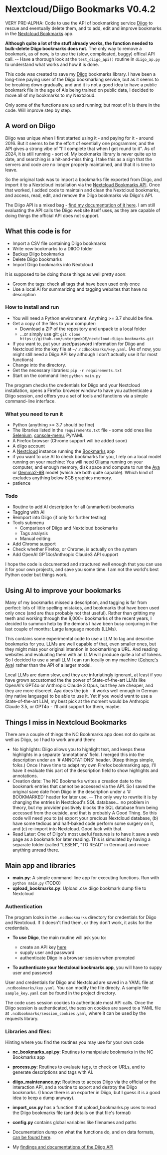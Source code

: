 # Nextcloud/Diigo Bookmarks V0.4.2

VERY PRE-ALPHA: Code to use the API of bookmarking service [Diigo](https://www.diigo.com) to rescue and eventually delete them, and to add, edit and improve bookmarks in the [Nextcloud Bookmarks](https://apps.nextcloud.com/apps/bookmarks) app. 

**Although quite a lot of the stuff already works, the function needed to bulk-delete Diigo bookmarks does not.** The only way to remove a bookmark, as of now, is to use the (slow, complicated, buggy) offical API call. -- Have a thorough look at the ```test_diigo_api()``` routine in ```diigo_ap.py``` to understand what works and how it is done. 

This code was created to save my [Diigo](https://www.diigo.com) bookmarks library. I have been a long-time paying user of the Diigo bookmarking service, but as it seems to be breaking down gradually, and and it is not a good idea to have a public bookmark file in the age of AIs being trained on public data, I decided to move all of my bookmarks to my Nextcloud. 

Only some of the functions are up and running; but most of it is there in the code. Will 
improve step by step. 

## A word on Diigo

Diigo was unique when I first started using it - and paying for it - around 2016. But it seems to be the effort of esentially one programmer, and the API gives a strong vibe of "I'll complete that when I get round to it". As of 2024, it is still running - sort of. My bookmarks library is never quite up to date, and searching is a hit-and-miss thing. I take this as a sign that the servers and code are no longer properly maintained, and that it is time to leave. 

So the original task was to import a bookmarks file exported from Diigo, and import it to a Nextcloud installation via the [Nextcloud Bookmarks API](https://nextcloud-bookmarks.readthedocs.io/en/latest/). Once that worked, I added code to maintain and clean the Nextcloud bookmarks, and access, read, edit, and remove the Diigo bookmarks via Diigo's API. 

The Diigo API is a mixed bag - [find my documentation of it here](doc/diigo_api.md). I am still evaluating the API calls the Diigo website itself uses, as they are capable of doing things the official API does not support. 

## What this code is for

- Import a CSV file containing Diigo bookmarks
- Write new bookmarks to a DIIGO folder 
- Backup Diigo bookmarks
- Delete Diigo bookmarks
- Import Diigo bookmarks into Nextcloud

It is supposed to be doing those things as well pretty soon: 
- Groom the tags: check all tags that have been used only once
- Use a local AI for summarizing and tagging websites that have no description

### How to install and run

* You will need a Python environment. Anything >= 3.7 should be fine.
* Get a copy of the files to your computer: 
	* Download a ZIP of the repository and unpack to a local folder 
	* ...or simply use git: ```git clone https://github.com/untergeekDE/nextcloud-diigo-bookmarks.git```
* If you want to, put your user/password information for Diigo and Nextcloud into the key file at ```~/.ncdbookmarks/key.yaml```. (As of now, you might still need a Diigo API key although I don't actually use it for most functions)
* Change into the directory.
* Get the necessary libraries: ```pip -r requirements.txt```
* Start on the command line: ```python main.py```

The program checks the credentials for Diigo and your Nextcloud installation, opens a Firefox browser window to have you authenticate a Diigo session, and offers you a set of tools and functions via a simple command-line interface. 

### What you need to run it
- Python (anything >= 3.7 should be fine)
- The libraries listed in the ```requirements.txt``` file - some odd ones like [Selenium](https://www.selenium.dev/), [console-menu](https://github.com/aegirhall/console-menu), PyYAML
- A Firefox browser (Chrome support will be added soon)
- A diigo account
- A [Nextcloud](https://nextcloud.com/install/#instructions-server) instance running the [Bookmarks](https://apps.nextcloud.com/apps/bookmarks) app
- if you want to use AI to check bookmarks for you, I rely on a local model running on your machine: You will need [Ollama](https://ollama.com/) running on your computer, and enough memory, disk space and compute to run the [Aya](https://ollama.com/library/aya) or [Gemma2-9B](https://ollama.com/library/gemma2) model (which are both quite capable). Which kind of excludes anything below 8GB graphics memory.
- patience

### Todo 

- Routine to add AI description for all (unmarked) bookmarks
- Tagging with AI
- Reimport into Diigo (if only for further testing)
- Tools submenu
	- Comparison of Diigo and Nextcloud bookmarks
	- Tags analysis
	- Manual editing
- Add Chrome support
- Check whether Firefox, or Chrome, is actually on the system
- Add OpenAI GPT4o/Anthropic Claude3 API support 

I hope the code is documented and structured well enough that you can use it for your own projects, and save you some time. I am not the world's best Python coder but things work. 

## Using AI to improve your bookmarks

Many of my bookmarks missed a description, and tagging is far from perfect: lots of little spelling mistakes, and bookmarks that have been used only once (and are thus probably not that useful). Rather than gritting my teeth and working through the 8,000+ bookmarks of the recent years, I decided to summon help by the demons I have been busy conjuring in the last couple of months: Large language models (LLMs). 

This contains some experimental code to use a LLM to tag and describe bookmarks for you. LLMs are well capable of that, even smaller ones, but they might miss your original intention in bookmarking a URL. And reading websites and evaluating them with an LLM will produce quite a lot of tokens. So I decided to use a small LLM I can run locally on my machine ([Cohere's Aya](https://ollama.com/library/aya)) rather than the API of a larger model. 

Local LLMs are damn slow, and they are infuriatingly ignorant, at least if you have grown accustomed the the power of State-of-the-art LLMs like OpenAI's GPT4o or Anthropic Claude 3 Opus, but they are cheaper, and they are more discreet. Aya does the job - it works well enough in German (my native language) to be able to use it. Yet if you would want to use a State-of-the-art LLM, my best pick at the moment would be Anthropic Claude 3.5, or GPT4o - I'll add support for them, maybe. 

## Things I miss in Nextcloud Bookmarks

There are a couple of things the NC Bookmarks app does not do quite as well as Diigo, so I had to work around them: 

- No highlights: Diigo allows you to highlight text, and keeps these highlights in a separate 'annotations' field. I merged this into the description under an '# ANNOTATIONS' header. (Keep things simple, folks.) Once I have time to adapt my own Firefox bookmarking app, I'll have it evaluate this part of the description field to show highlights and annotations. 
- Creation date: The NC Bookmarks writes a creation date to the bookmark entries that cannot be accessed via the API. So I saved the original save date from Diigo in the description under a '# BOOKMARKED' header for later use. -- The only way to rewrite it is by changing the entries in Nextcloud's SQL database... no problem in theory, but my provider positively blocks the SQL database from being accessed from the outside, and that is probably A Good Thing. So this code will need you to (a) export your precious Nextcloud database, (b) have some tedious and half-baked code perform some surgery on it, and (c) re-import into Nextcloud. Good luck with that. 
- Read Later: One of Diigo's most useful features is to have it save a web page as a bookmark for later reading. This is simulated by having a separate folder (called "LESEN", "TO READ" in German) and move anything unread there.

## Main app and libraries

* **main.py**: A simple command-line app for executing functions. Run with ```python main.py``` (TODO)
* **upload_bookmarks.py**: Upload .csv diigo bookmark dump file to Nextcloud 

### Authentication

The program looks in the ```.ncdbookmarks``` directory for credentials for Diigo and Nextcloud. If it doesn't find them, or they don't work, it asks for the credentials. 

* **To use Diigo**, the main routine will ask you to:
	- create an API key [here](https://www.diigo.com/api_keys/new/)
	- supply user and password
	- authenticate Diigo in a browser session when prompted

* **To authenticate your Nextcloud bookmarks app**, you will have to suppy user and password

User and credentials for Diigo and Nextcloud are saved in a YAML file at ```.ncdbookmarks/key.yaml```. You can modify the file directy. A sample file ```sample_key.yaml``` can be found in the project directory. 

The code uses session cookies to authenticate most API calls. Once the Diigo session is authenticated, the session cookies are saved to a YAML file at ```.ncdbookmarks/session_cookies.yaml```, where it can be used by the requests library. 

### Libraries and files: 

Hinting where you find the routines you may use for your own code
* **nc_bookmarks_api.py**: Routines to manipulate bookmarks in the NC Bookmarks app
* **process.py**: Routines to evaluate tags, to check on URLs, and to generate descriptions and tags with AI. 
* **diigo_maintenance.py**: Routines to access Diigo via the official or the interaction API, and a routine to export and destroy the Diigo bookmarks. (I know there is an exporter in Diigo, but I guess it is a good idea to keep a dump anyway). 
* **import_csv.py** has a function that upload_bookmarks.py uses to read the Diigo bookmarks file (and details on that file's format) 

* **config.py** contains global variables like filenames and paths

* Documentation dump on what the functions do, and on data formats, [can be found here](doc/code_doc.md).
* My [findings and documentations of the Diigo API](doc/diigo_api.md)
